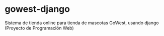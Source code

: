 # gowest-django
Sistema de tienda online para tienda de mascotas GoWest, usando django (Proyecto de Programación Web)
